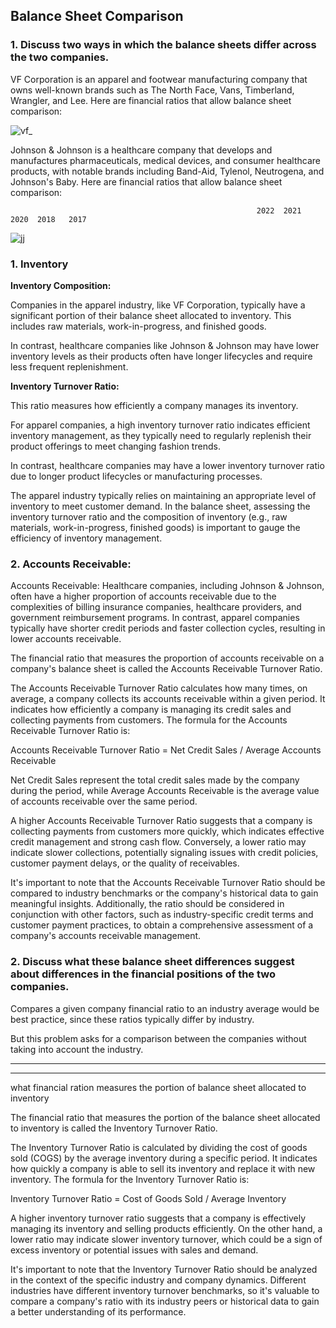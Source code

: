 ## Balance Sheet Comparison 

### 1. Discuss two ways in which the balance sheets differ across the two companies.
  
VF Corporation is an apparel and footwear manufacturing company that owns well-known brands such as The North Face, Vans, Timberland, Wrangler, and Lee. Here are financial ratios that allow balance sheet comparison: 

![vf_](https://github.com/jonfernq/Learning/assets/68504324/dc5f2622-4925-4701-9fd0-746d26425a4c)

Johnson & Johnson is a healthcare company that develops and manufactures pharmaceuticals, medical devices, and consumer healthcare products, with notable brands including Band-Aid, Tylenol, Neutrogena, and Johnson's Baby. Here are financial ratios that allow balance sheet comparison:

                                                           2022  2021  2020  2018   2017            
![jj](https://github.com/jonfernq/Learning/assets/68504324/a1c2a360-fc49-4a2f-856b-81afb984f6d2)

### 1. Inventory

**Inventory Composition:** 

Companies in the apparel industry, like VF Corporation, 
typically have a significant portion of their balance sheet allocated to inventory. 
This includes raw materials, work-in-progress, and finished goods. 

In contrast, healthcare companies like Johnson & Johnson may have lower inventory
levels as their products often have longer lifecycles and require less frequent replenishment.

**Inventory Turnover Ratio:** 

This ratio measures how efficiently a company manages its inventory. 

For apparel companies, a high inventory turnover ratio indicates efficient inventory management, 
as they typically need to regularly replenish their product offerings to meet changing fashion trends. 

In contrast, healthcare companies may have a lower inventory turnover ratio due to longer product lifecycles or manufacturing processes.

The apparel industry typically relies on maintaining an appropriate level of inventory to meet customer demand. 
In the balance sheet, assessing the inventory turnover ratio and the composition of inventory 
(e.g., raw materials, work-in-progress, finished goods) is important to gauge the efficiency of inventory management.

### 2. Accounts Receivable: 

Accounts Receivable: Healthcare companies, including Johnson & Johnson, often have a higher proportion of 
accounts receivable due to the complexities of billing insurance companies, healthcare providers, 
and government reimbursement programs. In contrast, apparel companies typically have shorter credit periods 
and faster collection cycles, resulting in lower accounts receivable.

The financial ratio that measures the proportion of accounts receivable on a company's balance sheet is called the Accounts Receivable Turnover Ratio.

The Accounts Receivable Turnover Ratio calculates how many times, on average, a company collects its accounts receivable within a given period. It indicates how efficiently a company is managing its credit sales and collecting payments from customers. The formula for the Accounts Receivable Turnover Ratio is:

Accounts Receivable Turnover Ratio = Net Credit Sales / Average Accounts Receivable

Net Credit Sales represent the total credit sales made by the company during the period, while Average Accounts Receivable is the average value of accounts receivable over the same period.

A higher Accounts Receivable Turnover Ratio suggests that a company is collecting payments from customers more quickly, which indicates effective credit management and strong cash flow. Conversely, a lower ratio may indicate slower collections, potentially signaling issues with credit policies, customer payment delays, or the quality of receivables.

It's important to note that the Accounts Receivable Turnover Ratio should be compared to industry benchmarks or the company's historical data to gain meaningful insights. Additionally, the ratio should be considered in conjunction with other factors, such as industry-specific credit terms and customer payment practices, to obtain a comprehensive assessment of a company's accounts receivable management.

### 2. Discuss what these balance sheet differences suggest about differences in the financial positions of the two companies.

Compares a given company financial ratio to an industry average would be best practice, since these ratios typically differ by industry.

But this problem asks for a comparison between the companies without taking into account the industry. 




--------------------------

* * *

what financial ration measures the portion of  balance sheet allocated to inventory

The financial ratio that measures the portion of the balance sheet allocated to inventory is called the Inventory Turnover Ratio.

The Inventory Turnover Ratio is calculated by dividing the cost of goods sold (COGS) by the average inventory during a specific period. It indicates how quickly a company is able to sell its inventory and replace it with new inventory. The formula for the Inventory Turnover Ratio is:

Inventory Turnover Ratio = Cost of Goods Sold / Average Inventory

A higher inventory turnover ratio suggests that a company is effectively managing its inventory and selling products efficiently. On the other hand, a lower ratio may indicate slower inventory turnover, which could be a sign of excess inventory or potential issues with sales and demand.

It's important to note that the Inventory Turnover Ratio should be analyzed in the context of the specific industry and company dynamics. Different industries have different inventory turnover benchmarks, so it's valuable to compare a company's ratio with its industry peers or historical data to gain a better understanding of its performance.







